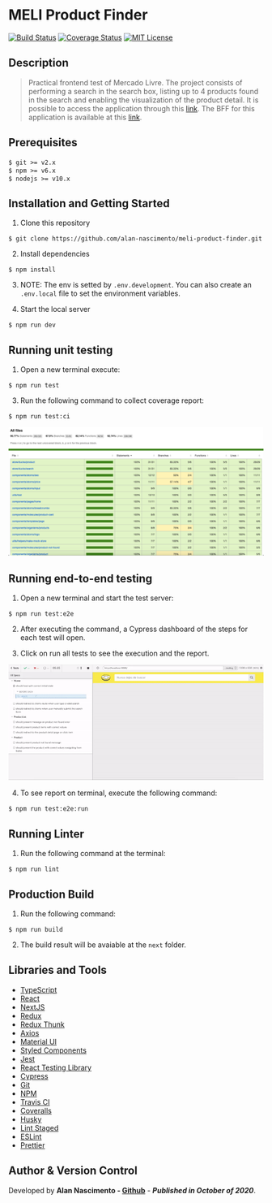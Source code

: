# MELI Product Finder

[![Build Status](https://travis-ci.org/alan-nascimento/meli-product-finder.svg?branch=master)](https://travis-ci.org/alan-nascimento/meli-product-finder)
[![Coverage Status](https://coveralls.io/repos/github/alan-nascimento/meli-product-finder/badge.svg?branch=master)](https://coveralls.io/github/alan-nascimento/meli-product-finder?branch=master)
[![MIT License](https://img.shields.io/badge/License-MIT-yellow.svg)](https://opensource.org/licenses/)

## Description

> Practical frontend test of Mercado Livre.
> The project consists of performing a search in the search box, listing up to 4 products found in the search and enabling the visualization of the product detail.
> It is possible to access the application through this [link](https://meli-product-finder.vercel.app). The BFF for this application is available at this [link](https://github.com/alan-nascimento/meli-product-finder-api).

## Prerequisites

```
$ git >= v2.x
$ npm >= v6.x
$ nodejs >= v10.x
```

## Installation and Getting Started

1. Clone this repository

```
$ git clone https://github.com/alan-nascimento/meli-product-finder.git
```

2. Install dependencies

```
$ npm install
```

3. NOTE: The env is setted by `.env.development`. You can also create an `.env.local` file to set the environment variables.

4. Start the local server

```
$ npm run dev
```

## Running unit testing

1. Open a new terminal execute:

```
$ npm run test
```

3. Run the following command to collect coverage report:

```
$ npm run test:ci
```

![N|Solid](./docs/print-coverage.png)

## Running end-to-end testing

1. Open a new terminal and start the test server:

```
$ npm run test:e2e
```

2. After executing the command, a Cypress dashboard of the steps for each test will open.

3. Click on run all tests to see the execution and the report.

![N|Solid](./docs/print-e2e.gif)

4. To see report on terminal, execute the following command:

```
$ npm run test:e2e:run
```

## Running Linter

1. Run the following command at the terminal:

```
$ npm run lint
```

## Production Build

1. Run the following command:

```
$ npm run build
```

2. The build result will be avaiable at the `next` folder.

## Libraries and Tools

- [TypeScript](https://www.typescriptlang.org/)
- [React](https://reactjs.org/)
- [NextJS](https://nextjs.org/)
- [Redux](https://redux.js.org/)
- [Redux Thunk](https://github.com/reduxjs/redux-thunk)
- [Axios](https://github.com/axios/axios)
- [Material UI](http://material-ui.com/)
- [Styled Components](https://styled-components.com/)
- [Jest](https://jestjs.io/)
- [React Testing Library](https://testing-library.com/docs/react-testing-library/intro)
- [Cypress](https://cypress.io)
- [Git](https://git-scm.com/)
- [NPM](npmjs.com/)
- [Travis CI](https://travis-ci.org/)
- [Coveralls](https://coveralls.io)
- [Husky](https://github.com/typicode/husky)
- [Lint Staged](https://github.com/okonet/lint-staged)
- [ESLint](https://eslint.org/)
- [Prettier](https://prettier.io/)

## Author & Version Control

Developed by **Alan Nascimento - [Github](https://github.com/alan-nascimento)** - **_Published in October of 2020_**.
